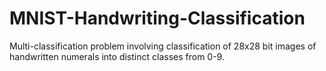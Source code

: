 # MNIST-Handwriting-Classification
Multi-classification problem involving classification of 28x28 bit images of handwritten numerals into distinct classes from 0-9. 
